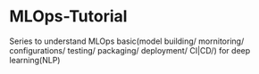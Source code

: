 # MLOps-Tutorial
Series to understand MLOps basic(model building/ mornitoring/ configurations/ testing/ packaging/ deployment/ CI|CD/) for deep learning(NLP)
